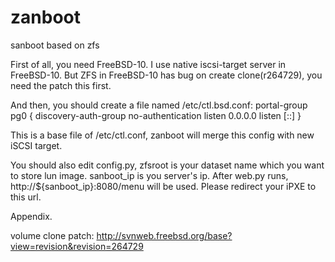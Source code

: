 zanboot
=======

sanboot based on zfs

First of all, you need FreeBSD-10. I use native iscsi-target server in FreeBSD-10. 
But ZFS in FreeBSD-10 has bug on create clone(r264729), you need the patch this first.

And then, you should create a file named /etc/ctl.bsd.conf:
portal-group pg0 {
        discovery-auth-group no-authentication
        listen 0.0.0.0
        listen [::]
}




This is a base file of /etc/ctl.conf, zanboot will merge this config with new iSCSI target.


You should also edit config.py, zfsroot is your dataset name which you want to store lun image.
sanboot_ip is you server's ip. After web.py runs, http://${sanboot_ip}:8080/menu will be used.
Please redirect your iPXE to this url.



Appendix.

volume clone patch:
http://svnweb.freebsd.org/base?view=revision&revision=264729

